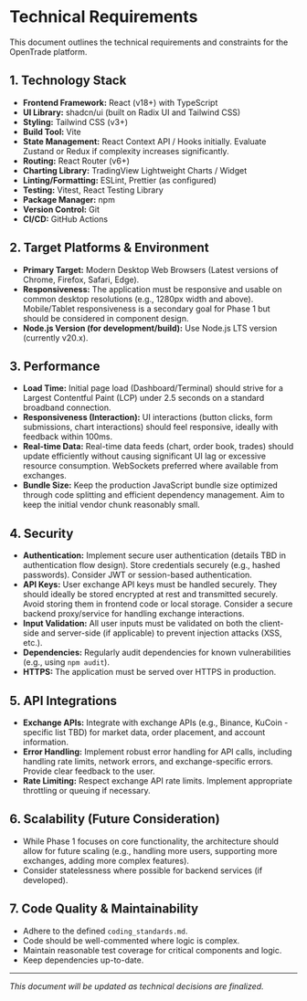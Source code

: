 # Technical Requirements

This document outlines the technical requirements and constraints for the OpenTrade platform.

## 1. Technology Stack

*   **Frontend Framework:** React (v18+) with TypeScript
*   **UI Library:** shadcn/ui (built on Radix UI and Tailwind CSS)
*   **Styling:** Tailwind CSS (v3+)
*   **Build Tool:** Vite
*   **State Management:** React Context API / Hooks initially. Evaluate Zustand or Redux if complexity increases significantly.
*   **Routing:** React Router (v6+)
*   **Charting Library:** TradingView Lightweight Charts / Widget
*   **Linting/Formatting:** ESLint, Prettier (as configured)
*   **Testing:** Vitest, React Testing Library
*   **Package Manager:** npm
*   **Version Control:** Git
*   **CI/CD:** GitHub Actions

## 2. Target Platforms & Environment

*   **Primary Target:** Modern Desktop Web Browsers (Latest versions of Chrome, Firefox, Safari, Edge).
*   **Responsiveness:** The application must be responsive and usable on common desktop resolutions (e.g., 1280px width and above). Mobile/Tablet responsiveness is a secondary goal for Phase 1 but should be considered in component design.
*   **Node.js Version (for development/build):** Use Node.js LTS version (currently v20.x).

## 3. Performance

*   **Load Time:** Initial page load (Dashboard/Terminal) should strive for a Largest Contentful Paint (LCP) under 2.5 seconds on a standard broadband connection.
*   **Responsiveness (Interaction):** UI interactions (button clicks, form submissions, chart interactions) should feel responsive, ideally with feedback within 100ms.
*   **Real-time Data:** Real-time data feeds (chart, order book, trades) should update efficiently without causing significant UI lag or excessive resource consumption. WebSockets preferred where available from exchanges.
*   **Bundle Size:** Keep the production JavaScript bundle size optimized through code splitting and efficient dependency management. Aim to keep the initial vendor chunk reasonably small.

## 4. Security

*   **Authentication:** Implement secure user authentication (details TBD in authentication flow design). Store credentials securely (e.g., hashed passwords). Consider JWT or session-based authentication.
*   **API Keys:** User exchange API keys must be handled securely. They should ideally be stored encrypted at rest and transmitted securely. Avoid storing them in frontend code or local storage. Consider a secure backend proxy/service for handling exchange interactions.
*   **Input Validation:** All user inputs must be validated on both the client-side and server-side (if applicable) to prevent injection attacks (XSS, etc.).
*   **Dependencies:** Regularly audit dependencies for known vulnerabilities (e.g., using `npm audit`).
*   **HTTPS:** The application must be served over HTTPS in production.

## 5. API Integrations

*   **Exchange APIs:** Integrate with exchange APIs (e.g., Binance, KuCoin - specific list TBD) for market data, order placement, and account information.
*   **Error Handling:** Implement robust error handling for API calls, including handling rate limits, network errors, and exchange-specific errors. Provide clear feedback to the user.
*   **Rate Limiting:** Respect exchange API rate limits. Implement appropriate throttling or queuing if necessary.

## 6. Scalability (Future Consideration)

*   While Phase 1 focuses on core functionality, the architecture should allow for future scaling (e.g., handling more users, supporting more exchanges, adding more complex features).
*   Consider statelessness where possible for backend services (if developed).

## 7. Code Quality & Maintainability

*   Adhere to the defined `coding_standards.md`.
*   Code should be well-commented where logic is complex.
*   Maintain reasonable test coverage for critical components and logic.
*   Keep dependencies up-to-date.

---
*This document will be updated as technical decisions are finalized.*